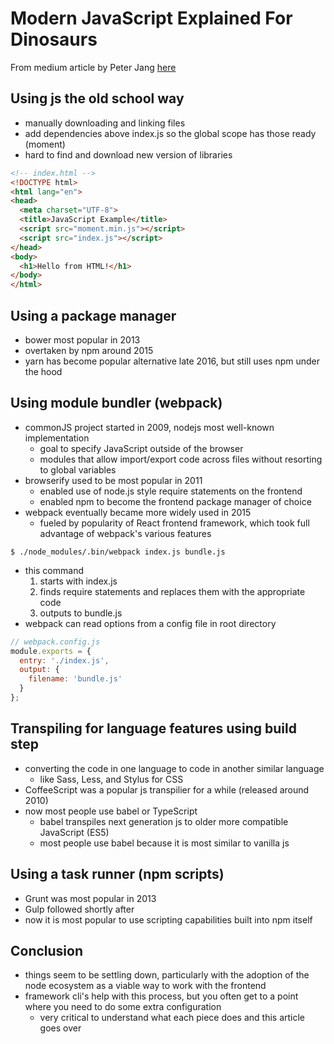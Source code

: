 # Modern JavaScript Explained For Dinosaurs
From medium article by Peter Jang [here](https://medium.com/@peterxjang/modern-javascript-explained-for-dinosaurs-f695e9747b70)

## Using js the old school way
- manually downloading and linking files
- add dependencies above index.js so the global scope has those ready (moment)
- hard to find and download new version of libraries
```html
<!-- index.html -->
<!DOCTYPE html>
<html lang="en">
<head>
  <meta charset="UTF-8">
  <title>JavaScript Example</title>
  <script src="moment.min.js"></script>
  <script src="index.js"></script>
</head>
<body>
  <h1>Hello from HTML!</h1>
</body>
</html>
```

## Using a package manager
- bower most popular in 2013
- overtaken by npm around 2015
- yarn has become popular alternative late 2016, but still uses npm under the hood

## Using module bundler (webpack)
- commonJS project started in 2009, nodejs most well-known implementation
  - goal to specify JavaScript outside of the browser
  - modules that allow import/export code across files without resorting to global variables
- browserify used to be most popular in 2011
  - enabled use of node.js style require statements on the frontend
  - enabled npm to become the frontend package manager of choice
- webpack eventually became more widely used in 2015
  - fueled by popularity of React frontend framework, which took full advantage of webpack's various features
```
$ ./node_modules/.bin/webpack index.js bundle.js
```
- this command
  1) starts with index.js
  2) finds require statements and replaces them with the appropriate code
  3) outputs to bundle.js
- webpack can read options from a config file in root directory
```javascript
// webpack.config.js
module.exports = {
  entry: './index.js',
  output: {
    filename: 'bundle.js'
  }
};
```

## Transpiling for language features using build step
- converting the code in one language to code in another similar language
  - like Sass, Less, and Stylus for CSS
- CoffeeScript was a popular js transpilier for a while (released around 2010)
- now most people use babel or TypeScript
  - babel transpiles next generation js to older more compatible JavaScript (ES5)
  - most people use babel because it is most similar to vanilla js

## Using a task runner (npm scripts)
- Grunt was most popular in 2013
- Gulp followed shortly after
- now it is most popular to use scripting capabilities built into npm itself

## Conclusion
- things seem to be settling down, particularly with the adoption of the node ecosystem as a viable way to work with the frontend
- framework cli's help with this process, but you often get to a point where you need to do some extra configuration
  - very critical to understand what each piece does and this article goes over